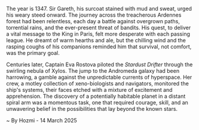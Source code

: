 
The year is 1347.  Sir Gareth, his surcoat stained with mud and sweat, urged his weary steed onward.  The journey across the treacherous Ardennes forest had been relentless, each day a battle against overgrown paths, torrential rains, and the ever-present threat of bandits.  His quest, to deliver a vital message to the King in Paris, felt more desperate with each passing league.  He dreamt of warm hearths and ale, but the chilling wind and the rasping coughs of his companions reminded him that survival, not comfort, was the primary goal.

Centuries later, Captain Eva Rostova piloted the *Stardust Drifter* through the swirling nebula of Xylos.  The jump to the Andromeda galaxy had been harrowing, a gamble against the unpredictable currents of hyperspace.  Her crew, a motley collection of xeno-biologists and navigators, monitored the ship's systems, their faces etched with a mixture of excitement and apprehension.  The discovery of a potentially habitable planet in a distant spiral arm was a momentous task, one that required courage, skill, and an unwavering belief in the possibilities that lay beyond the known stars.

~ By Hozmi - 14 March 2025
